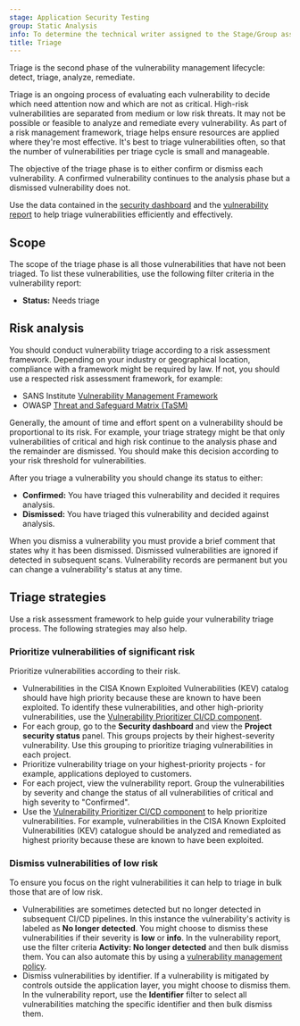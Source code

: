 ```yaml
---
stage: Application Security Testing
group: Static Analysis
info: To determine the technical writer assigned to the Stage/Group associated with this page, see https://handbook.gitlab.com/handbook/product/ux/technical-writing/#assignments
title: Triage
---
```


Triage is the second phase of the vulnerability management lifecycle: detect, triage, analyze,
remediate.

Triage is an ongoing process of evaluating each vulnerability to decide which need attention now and
which are not as critical. High-risk vulnerabilities are separated from medium or low risk threats.
It may not be possible or feasible to analyze and remediate every vulnerability. As part of a risk
management framework, triage helps ensure resources are applied where they're most effective. It's
best to triage vulnerabilities often, so that the number of vulnerabilities per triage cycle is
small and manageable.

The objective of the triage phase is to either confirm or dismiss each vulnerability. A confirmed
vulnerability continues to the analysis phase but a dismissed vulnerability does not.

Use the data contained in the [security dashboard](../security_dashboard/_index.md) and the
[vulnerability report](../vulnerability_report/_index.md) to help triage vulnerabilities efficiently
and effectively.

## Scope

The scope of the triage phase is all those vulnerabilities that have not been triaged. To list these
vulnerabilities, use the following filter criteria in the vulnerability report:

- **Status:** Needs triage

## Risk analysis

You should conduct vulnerability triage according to a risk assessment framework.
Depending on your industry or geographical location, compliance with a framework might be
required by law. If not, you should use a respected risk assessment framework, for example:

- SANS Institute [Vulnerability Management Framework](https://www.sans.org/blog/the-vulnerability-assessment-framework/)
- OWASP [Threat and Safeguard Matrix (TaSM)](https://owasp.org/www-project-threat-and-safeguard-matrix/)

Generally, the amount of time and effort spent on a vulnerability should be proportional to its
risk. For example, your triage strategy might be that only vulnerabilities of critical and high risk continue
to the analysis phase and the remainder are dismissed. You should make this decision according to your risk
threshold for vulnerabilities.

After you triage a vulnerability you should change its status to either:

- **Confirmed:** You have triaged this vulnerability and decided it requires analysis.
- **Dismissed:** You have triaged this vulnerability and decided against analysis.

When you dismiss a vulnerability you must provide a brief comment that states why it has been
dismissed. Dismissed vulnerabilities are ignored if detected in subsequent scans. Vulnerability
records are permanent but you can change a vulnerability's status at any time.

## Triage strategies

Use a risk assessment framework to help guide your vulnerability triage process. The following
strategies may also help.

### Prioritize vulnerabilities of significant risk

Prioritize vulnerabilities according to their risk.

- Vulnerabilities in the CISA Known Exploited Vulnerabilities (KEV) catalog should have high
  priority because these are known to have been exploited. To identify these vulnerabilities, and
  other high-priority vulnerabilities, use the
  [Vulnerability Prioritizer CI/CD component](../vulnerabilities/risk_assessment_data.md#vulnerability-prioritizer).
- For each group, go to the **Security dashboard** and view the **Project security status** panel. This groups
  projects by their highest-severity vulnerability. Use this grouping to prioritize triaging
  vulnerabilities in each project.
- Prioritize vulnerability triage on your highest-priority projects - for example, applications
  deployed to customers.
- For each project, view the vulnerability report. Group the vulnerabilities by severity and change
  the status of all vulnerabilities of critical and high severity to "Confirmed".
- Use the [Vulnerability Prioritizer CI/CD component](../vulnerabilities/risk_assessment_data.md#vulnerability-prioritizer)
  to help prioritize vulnerabilities. For example, vulnerabilities in the CISA Known Exploited Vulnerabilities (KEV) catalogue should be analyzed and remediated as highest priority because these are known to have been exploited.

### Dismiss vulnerabilities of low risk

To ensure you focus on the right vulnerabilities it can help to triage in bulk those that are of low
risk.

- Vulnerabilities are sometimes detected but no longer detected in subsequent CI/CD pipelines. In
  this instance the vulnerability's activity is labeled as **No longer detected**. You might choose to
  dismiss these vulnerabilities if their severity is **low** or **info**. In the
  vulnerability report, use the filter criteria **Activity: No longer detected** and then bulk dismiss
  them. You can also automate this by using a [vulnerability management policy](../policies/vulnerability_management_policy.md).
- Dismiss vulnerabilities by identifier. If a vulnerability is mitigated by controls outside the
  application layer, you might choose to dismiss them. In the vulnerability report, use the
  **Identifier** filter to select all vulnerabilities matching the specific identifier and then
  bulk dismiss them.
